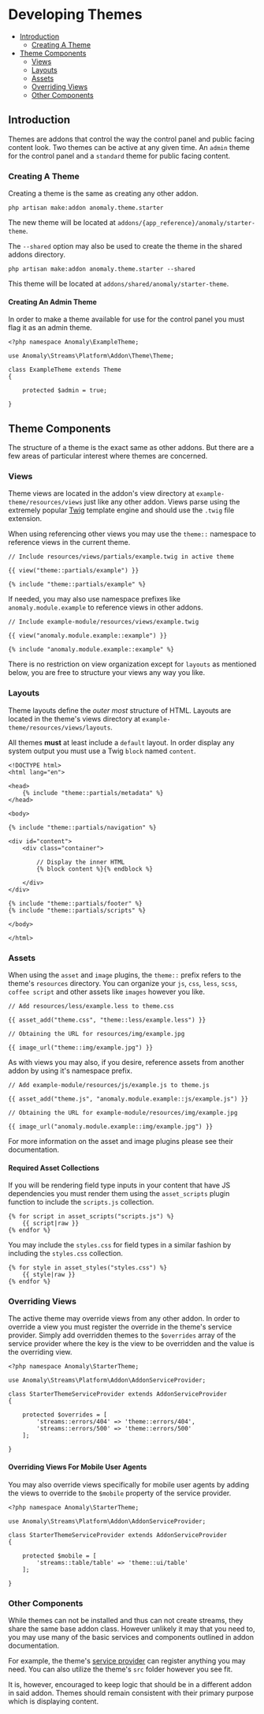 # Developing Themes

- [Introduction](#introduction)
	- [Creating A Theme](#creating-a-theme)
- [Theme Components](#theme-components)
	- [Views](#views)
	- [Layouts](#layouts)
	- [Assets](#assets)
	- [Overriding Views](#overriding-views)
	- [Other Components](#other-components)

<a name="introduction"></a>
## Introduction

Themes are addons that control the way the control panel and public facing content look. Two themes can be active at any given time. An `admin` theme for the control panel and a `standard` theme for public facing content.

<a name="creating-a-theme"></a>
### Creating A Theme

Creating a theme is the same as creating any other addon.

	php artisan make:addon anomaly.theme.starter

The new theme will be located at `addons/{app_reference}/anomaly/starter-theme`. 

The `--shared` option may also be used to create the theme in the shared addons directory.

	php artisan make:addon anomaly.theme.starter --shared

This theme will be located at `addons/shared/anomaly/starter-theme`.

#### Creating An Admin Theme

In order to make a theme available for use for the control panel you must flag it as an admin theme.

	<?php namespace Anomaly\ExampleTheme;
	
	use Anomaly\Streams\Platform\Addon\Theme\Theme;
	
	class ExampleTheme extends Theme
	{
	
	    protected $admin = true;
	
	}


<a name="theme-components"></a>
## Theme Components

The structure of a theme is the exact same as other addons. But there are a few areas of particular interest where themes are concerned.

<a name="views"></a>
### Views

Theme views are located in the addon's view directory at `example-theme/resources/views` just like any other addon. Views parse using the extremely popular [Twig](http://twig.sensiolabs.org/) template engine and should use the `.twig` file extension.

When using referencing other views you may use the `theme::` namespace to reference views in the current theme.

	// Include resources/views/partials/example.twig in active theme
	
	{{ view("theme::partials/example") }}
	
	{% include "theme::partials/example" %}

If needed, you may also use namespace prefixes like `anomaly.module.example` to reference views in other addons.

	// Include example-module/resources/views/example.twig
	
	{{ view("anomaly.module.example::example") }}
	
	{% include "anomaly.module.example::example" %}

There is no restriction on view organization except for `layouts` as mentioned below, you are free to structure your views any way you like.

<a name="layouts"></a>
### Layouts

Theme layouts define the *outer most* structure of HTML. Layouts are located in the theme's views directory at `example-theme/resources/views/layouts`. 

All themes **must** at least include a `default` layout. In order display any system output you must use a Twig `block` named `content`.

	<!DOCTYPE html>
	<html lang="en">
	
	<head>
	    {% include "theme::partials/metadata" %}
	</head>
	
	<body>
	
	{% include "theme::partials/navigation" %}
	
	<div id="content">
	    <div class="container">
	    
	    	// Display the inner HTML
			{% block content %}{% endblock %}
	        
	    </div>
	</div>
	
	{% include "theme::partials/footer" %}
	{% include "theme::partials/scripts" %}
	
	</body>
	
	</html>

<a name="assets"></a>
### Assets

When using the `asset` and `image` plugins, the `theme::` prefix refers to the theme's `resources` directory. You can organize your `js`, `css`, `less`, `scss`, `coffee script` and other assets like `images` however you like.

	// Add resources/less/example.less to theme.css
	
	{{ asset_add("theme.css", "theme::less/example.less") }}
	
	// Obtaining the URL for resources/img/example.jpg
	
	{{ image_url("theme::img/example.jpg") }}

As with views you may also, if you desire, reference assets from another addon by using it's namespace prefix.

	// Add example-module/resources/js/example.js to theme.js
	
	{{ asset_add("theme.js", "anomaly.module.example::js/example.js") }}
	
	// Obtaining the URL for example-module/resources/img/example.jpg
	
	{{ image_url("anomaly.module.example::img/example.jpg") }}

For more information on the asset and image plugins please see their documentation.

#### Required Asset Collections

If you will be rendering field type inputs in your content that have JS dependencies you must render them using the `asset_scripts` plugin function to include the `scripts.js` collection.

	{% for script in asset_scripts("scripts.js") %}
		{{ script|raw }}
	{% endfor %}

You may include the `styles.css` for field types in a similar fashion by including the `styles.css` collection.

	{% for style in asset_styles("styles.css") %}
		{{ style|raw }}
	{% endfor %}

<a name="overriding-views"></a>
### Overriding Views

The active theme may override views from any other addon. In order to override a view you must register the override in the theme's service provider. Simply add overridden themes to the `$overrides` array of the service provider where the key is the view to be overridden and the value is the overriding view.

	<?php namespace Anomaly\StarterTheme;
	
	use Anomaly\Streams\Platform\Addon\AddonServiceProvider;
	
	class StarterThemeServiceProvider extends AddonServiceProvider
	{
	
	    protected $overrides = [
	        'streams::errors/404' => 'theme::errors/404',
	        'streams::errors/500' => 'theme::errors/500'
	    ];
	
	}

#### Overriding Views For Mobile User Agents

You may also override views specifically for mobile user agents by adding the views to override to the `$mobile` property of the service provider.

	<?php namespace Anomaly\StarterTheme;
	
	use Anomaly\Streams\Platform\Addon\AddonServiceProvider;
	
	class StarterThemeServiceProvider extends AddonServiceProvider
	{
	
	    protected $mobile = [
	        'streams::table/table' => 'theme::ui/table'
	    ];
	
	}

<a name="other-components"></a>
### Other Components

While themes can not be installed and thus can not create streams, they share the same base addon class. However unlikely it may that you need to, you may use many of the basic services and components outlined in addon documentation.

For example, the theme's [service provider](../../basics/addons#service-provider) can register anything you may need. You can also utilize the theme's `src` folder however you see fit.

It is, however, encouraged to keep logic that should be in a different addon in said addon. Themes should remain consistent with their primary purpose which is displaying content.